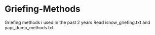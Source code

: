 # Griefing-Methods
Griefing methods i used in the past 2 years
Read isnow_griefing.txt and papi_dump_methods.txt
